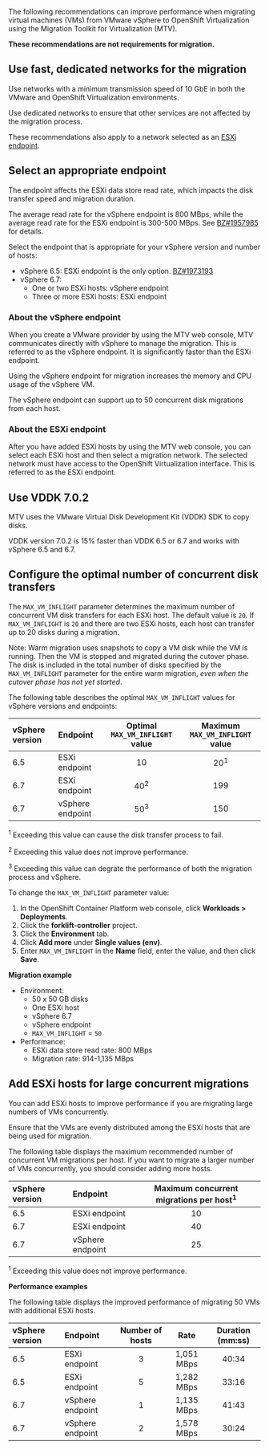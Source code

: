 The following recommendations can improve performance when migrating virtual machines (VMs) from VMware vSphere to OpenShift Virtualization using the Migration Toolkit for Virtualization (MTV).

**These recommendations are not requirements for migration.**

## Use fast, dedicated networks for the migration

Use networks with a minimum transmission speed of 10 GbE in both the VMware and OpenShift Virtualization environments.

Use dedicated networks to ensure that other services are not affected by the migration process.

These recommendations also apply to a network selected as an [ESXi endpoint](#esxi-endpoint).

## Select an appropriate endpoint

The endpoint affects the ESXi data store read rate, which impacts the disk transfer speed and migration duration.

The average read rate for the vSphere endpoint is 800 MBps, while the average read rate for the ESXi endpoint is 300-500 MBps. See [BZ#1957985](https://bugzilla.redhat.com/show_bug.cgi?id=1957985) for details.

Select the endpoint that is appropriate for your vSphere version and number of hosts:

- vSphere 6.5: ESXi endpoint is the only option. [BZ#1973193](https://bugzilla.redhat.com/show_bug.cgi?id=1973193)
- vSphere 6.7:
  - One or two ESXi hosts: vSphere endpoint
  - Three or more ESXi hosts: ESXi endpoint

### About the vSphere endpoint

When you create a VMware provider by using the MTV web console, MTV communicates directly with vSphere to manage the migration. This is referred to as the vSphere endpoint. It is significantly faster than the ESXi endpoint.

Using the vSphere endpoint for migration increases the memory and CPU usage of the vSphere VM.

The vSphere endpoint can support up to 50 concurrent disk migrations from each host.

### About the ESXi endpoint

After you have added ESXi hosts by using the MTV web console, you can select each ESXi host and then select a migration network. The selected network must have access to the OpenShift Virtualization interface. This is referred to as the ESXi endpoint.

## Use VDDK 7.0.2

MTV uses the VMware Virtual Disk Development Kit (VDDK) SDK to copy disks.

VDDK version 7.0.2 is 15% faster than VDDK 6.5 or 6.7 and works with vSphere 6.5 and 6.7.

## Configure the optimal number of concurrent disk transfers

The `MAX_VM_INFLIGHT` parameter determines the maximum number of concurrent VM disk transfers for each ESXi host. The default value is `20`. If `MAX_VM_INFLIGHT` is `20` and there are two ESXi hosts, each host can transfer up to 20 disks during a migration.

Note: Warm migration uses snapshots to copy a VM disk while the VM is running. Then the VM is stopped and migrated during the cutover phase. The disk is included in the total number of disks specified by the `MAX_VM_INFLIGHT` parameter for the entire warm migration, _even when the cutover phase has not yet started_.

The following table describes the optimal `MAX_VM_INFLIGHT` values for vSphere versions and endpoints:

| vSphere version | Endpoint     | Optimal `MAX_VM_INFLIGHT` value | Maximum `MAX_VM_INFLIGHT` value |
| :------------- | :------------- | :-------------: | :-------------: |
| 6.5   | ESXi endpoint  | 10 | 20<sup>1</sup> |
| 6.7   | ESXi endpoint  | 40<sup>2</sup> | 199 |
| 6.7   | vSphere endpoint | 50<sup>3</sup> | 150 |

<sup>1</sup> Exceeding this value can cause the disk transfer process to fail.

<sup>2</sup> Exceeding this value does not improve performance.

<sup>3</sup> Exceeding this value can degrate the performance of both the migration process and vSphere.

To change the `MAX_VM_INFLIGHT` parameter value:

1. In the OpenShift Container Platform web console, click **Workloads > Deployments**.
2. Click the **forklift-controller** project.
3. Click the **Environment** tab.
4. Click **Add more** under **Single values (env)**.
5. Enter `MAX_VM_INFLIGHT` in the **Name** field, enter the value, and then click **Save**.

**Migration example**

- Environment:
  - 50 x 50 GB disks
  - One ESXi host
  - vSphere 6.7
  - vSphere endpoint
  - `MAX_VM_INFLIGHT` = `50`
- Performance:
  - ESXi data store read rate: 800 MBps
  - Migration rate: 914-1,135 MBps

## Add ESXi hosts for large concurrent migrations

You can add ESXi hosts to improve performance if you are migrating large numbers of VMs concurrently.

Ensure that the VMs are evenly distributed among the ESXi hosts that are being used for migration.

The following table displays the maximum recommended number of concurrent VM migrations per host. If you want to migrate a larger number of VMs concurrently, you should consider adding more hosts.

| vSphere version | Endpoint     | Maximum concurrent migrations per host<sup>1</sup> |
| :------------- | :------------- | :-------------: |
| 6.5   | ESXi endpoint  | 10 |
| 6.7   | ESXi endpoint  | 40 |
| 6.7   | vSphere endpoint | 25 |

<sup>1</sup> Exceeding this value does not improve performance.

**Performance examples**

The following table displays the improved performance of migrating 50 VMs with additional ESXi hosts.

| vSphere version | Endpoint   | Number of hosts | Rate | Duration (mm:ss) |
| :------------- | :------------- | :-------------: | :-------------: | :-------------: |
| 6.5   | ESXi endpoint | 3 | 1,051 MBps | 40:34 |
| 6.5   | ESXi endpoint | 5 | 1,282 MBps | 33:16 |
| 6.7   | vSphere endpoint | 1 | 1,135 MBps | 41:43 |
| 6.7   | vSphere endpoint | 2 | 1,578 MBps | 30:24 |
